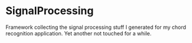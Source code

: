 # SignalProcessing

Framework collecting the signal processing stuff I generated for my chord recognition application. Yet another not touched for a while.
